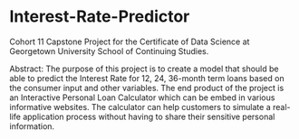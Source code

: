 # Interest-Rate-Predictor
Cohort 11 Capstone Project for the Certificate of Data Science at Georgetown University School of Continuing Studies.

Abstract: 
The purpose of this project is to create a model that should be able to predict the Interest Rate for 12, 24, 36-month term loans based on the consumer input and other variables. The end product of the project is an Interactive Personal Loan Calculator which can be embed in various informative websites. The calculator can help customers to simulate a real-life application process without having to share their sensitive personal information. 
